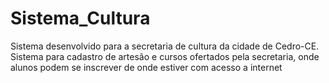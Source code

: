 # Sistema_Cultura
Sistema desenvolvido para a secretaria de cultura da cidade de Cedro-CE. Sistema para cadastro de artesão e cursos ofertados pela secretaria, onde alunos podem se inscrever de onde estiver com acesso a internet
